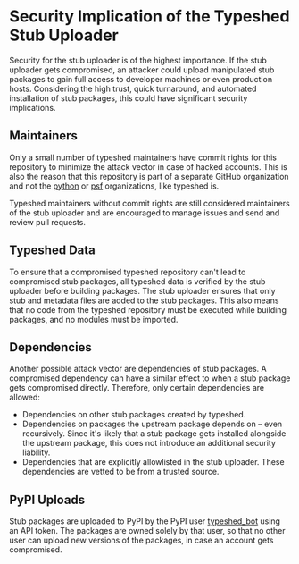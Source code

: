 # Security Implication of the Typeshed Stub Uploader

Security for the stub uploader is of the highest importance. If the stub
uploader gets compromised, an attacker could upload manipulated stub
packages to gain full access to developer machines or even production hosts.
Considering the high trust, quick turnaround, and automated installation of
stub packages, this could have significant security implications.

## Maintainers

Only a small number of typeshed maintainers have commit rights for this
repository to minimize the attack vector in case of hacked accounts. This
is also the reason that this repository is part of a separate GitHub
organization and not the [python](https://github.com/python) or
[psf](https://github.com/psf) organizations, like typeshed is.

Typeshed maintainers without commit rights are still considered maintainers
of the stub uploader and are encouraged to manage issues and send and review
pull requests.

## Typeshed Data

To ensure that a compromised typeshed repository can't lead to compromised
stub packages, all typeshed data is verified by the stub uploader before
building packages. The stub uploader ensures that only stub and metadata
files are added to the stub packages. This also means that no code from the
typeshed repository must be executed while building packages, and no
modules must be imported.

## Dependencies

Another possible attack vector are dependencies of stub packages.
A compromised dependency can have a similar effect to when a stub package
gets compromised directly. Therefore, only certain dependencies are
allowed:

* Dependencies on other stub packages created by typeshed.
* Dependencies on packages the upstream package depends on – even recursively.
  Since it's likely that a stub package gets installed alongside the
  upstream package, this does not introduce an additional security liability.
* Dependencies that are explicitly allowlisted in the stub uploader. These
  dependencies are vetted to be from a trusted source.

## PyPI Uploads

Stub packages are uploaded to PyPI by the PyPI user
[typeshed_bot](https://pypi.org/user/typeshed_bot/) using an API token.
The packages are owned solely by that user, so that no other user can
upload new versions of the packages, in case an account gets compromised.
